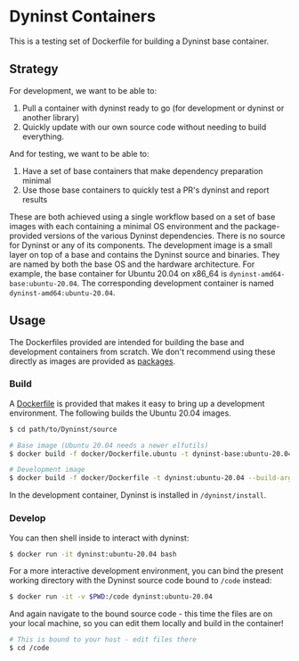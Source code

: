 # Dyninst Containers

This is a testing set of Dockerfile for building a Dyninst base container.

## Strategy

For development, we want to be able to:

 1. Pull a container with dyninst ready to go (for development or dyninst or another library)
 2. Quickly update with our own source code without needing to build everything.

And for testing, we want to be able to:

 1. Have a set of base containers that make dependency preparation minimal
 2. Use those base containers to quickly test a PR's dyninst and report results
 
These are both achieved using a single workflow based on a set of base images with each containing a minimal OS environment and the package-provided versions of the various Dyninst dependencies. There is no source for Dyninst or any of its components. The development image is a small layer on top of a base and contains the Dyninst source and binaries. They are named by both the base OS and the hardware architecture. For example, the base container for Ubuntu 20.04 on x86_64 is `dyninst-amd64-base:ubuntu-20.04`. The corresponding development container is named `dyninst-amd64:ubuntu-20.04`.

## Usage

The Dockerfiles provided are intended for building the base and development containers from scratch. We don't recommend using these directly as images are provided as [packages](https://github.com/orgs/dyninst/packages).

### Build

A [Dockerfile](Dockerfile) is provided that makes it easy to bring up a development environment. The following builds the Ubuntu 20.04 images.

```bash
$ cd path/to/Dyninst/source

# Base image (Ubuntu 20.04 needs a newer elfutils)
$ docker build -f docker/Dockerfile.ubuntu -t dyninst-base:ubuntu-20.04 --build-arg version=20.04 --build-arg build_elfutils=yes .

# Development image
$ docker build -f docker/Dockerfile -t dyninst:ubuntu-20.04 --build-arg build_jobs=16 --build-arg base=dyninst-base:ubuntu-20.04 .
```

In the development container, Dyninst is installed in `/dyninst/install`.

### Develop

You can then shell inside to interact with dyninst:

```bash
$ docker run -it dyninst:ubuntu-20.04 bash
```

For a more interactive development environment, you can bind the present working directory with the
Dyninst source code bound to `/code` instead:

```bash
$ docker run -it -v $PWD:/code dyninst:ubuntu-20.04
```

And again navigate to the bound source code - this time the files are on your local machine, so you can edit
them locally and build in the container!

```bash
# This is bound to your host - edit files there
$ cd /code
```

